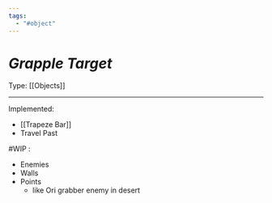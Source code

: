 ```yaml
---
tags:
  - "#object"
---
```

# _Grapple Target_

Type: [[Objects]]

----

Implemented:
* [[Trapeze Bar]]
* Travel Past

#WIP :
* Enemies
* Walls
* Points
	* like Ori grabber enemy in desert